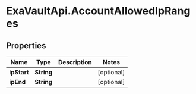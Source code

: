 # ExaVaultApi.AccountAllowedIpRanges

## Properties
Name | Type | Description | Notes
------------ | ------------- | ------------- | -------------
**ipStart** | **String** |  | [optional] 
**ipEnd** | **String** |  | [optional] 
